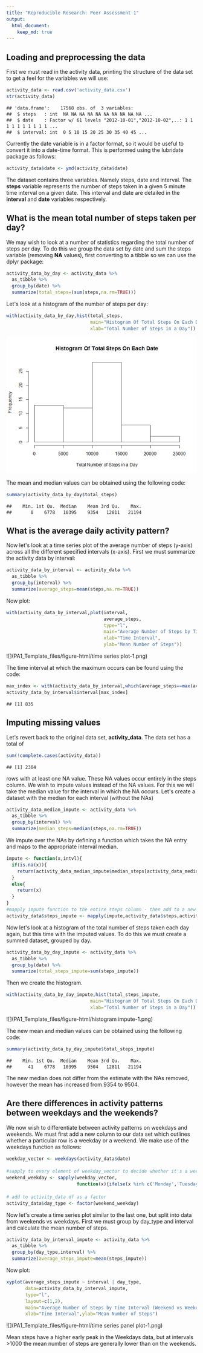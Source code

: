 ```yaml
---
title: "Reproducible Research: Peer Assessment 1"
output: 
  html_document:
    keep_md: true
---
```






## Loading and preprocessing the data

First we must read in the activity data, printing the structure of the data set to get a feel for the variables we will use:

```r
activity_data <- read.csv('activity_data.csv')
str(activity_data)
```

```
## 'data.frame':	17568 obs. of  3 variables:
##  $ steps   : int  NA NA NA NA NA NA NA NA NA NA ...
##  $ date    : Factor w/ 61 levels "2012-10-01","2012-10-02",..: 1 1 1 1 1 1 1 1 1 1 ...
##  $ interval: int  0 5 10 15 20 25 30 35 40 45 ...
```

Currently the date variable is in a factor format, so it would be useful to convert it into a date-time format. This is performed using the lubridate package as follows:


```r
activity_data$date <- ymd(activity_data$date)
```

The dataset contains three variables. Namely steps, date and interval. The **steps** variable represents the number of steps taken in a given 5 minute time interval on a given date. This interval and date are detailed in the **interval** and **date** variables respectively.

## What is the mean total number of steps taken per day?

We may wish to look at a number of statistics regarding the total number of steps per day. To do this we group the data set by date and sum the steps variable (removing **NA** values), first converting to a tibble so we can use the dplyr package:


```r
activity_data_by_day <- activity_data %>%
  as_tibble %>%
  group_by(date) %>%
  summarize(total_steps=(sum(steps,na.rm=TRUE)))
```

Let's look at a histogram of the number of steps per day:


```r
with(activity_data_by_day,hist(total_steps,
                               main="Histogram Of Total Steps On Each Date",
                               xlab="Total Number of Steps in a Day"))
```

![](PA1_Template_files/figure-html/histogram-1.png)<!-- -->

The mean and median values can be obtained using the following code:


```r
summary(activity_data_by_day$total_steps)
```

```
##    Min. 1st Qu.  Median    Mean 3rd Qu.    Max. 
##       0    6778   10395    9354   12811   21194
```

## What is the average daily activity pattern?

Now let's look at a time series plot of the average number of steps (y-axis) across all the different specified intervals (x-axis). First we must summarize the activity data by interval:


```r
activity_data_by_interval <- activity_data %>%
  as_tibble %>%
  group_by(interval) %>%
  summarize(average_steps=mean(steps,na.rm=TRUE))
```
 
Now plot:


```r
with(activity_data_by_interval,plot(interval,
                                    average_steps,
                                    type="l",
                                    main="Average Number of Steps by Time Interval",
                                    xlab="Time Interval",
                                    ylab="Mean Number of Steps"))
```

![](PA1_Template_files/figure-html/time series plot-1.png)<!-- -->

The time interval at which the maximum occurs can be found using the code:


```r
max_index <- with(activity_data_by_interval,which(average_steps==max(average_steps)))
activity_data_by_interval$interval[max_index]
```

```
## [1] 835
```

## Imputing missing values

Let's revert back to the original data set, **activity_data**. The data set has a total of


```r
sum(!complete.cases(activity_data))
```

```
## [1] 2304
```

rows with at least one NA value. These NA values occur entirely in the steps column. We wish to impute values instead of the NA values. For this we will take the median value for the interval in which the NA occurs. Let's create a dataset with the median for each interval (without the NAs)


```r
activity_data_median_impute <- activity_data %>%
  as_tibble %>%
  group_by(interval) %>%
  summarize(median_steps=median(steps,na.rm=TRUE))
```

We impute over the NAs by defining a function which takes the NA entry and maps to the appropriate interval median.


```r
impute <- function(x,intvl){
  if(is.na(x)){
    return(activity_data_median_impute$median_steps[activity_data_median_impute$interval==intvl])
  }
  else{
    return(x)
  }
}
#mapply impute function to the entire steps column - then add to a new col of activity_data
activity_data$steps_impute <- mapply(impute,activity_data$steps,activity_data$interval)
```

Now let's look at a histogram of the total number of steps taken each day again, but this time with the imputed values. To do this we must create a summed dataset, grouped by day.


```r
activity_data_by_day_impute <- activity_data %>%
  as_tibble %>%
  group_by(date) %>%
  summarize(total_steps_impute=sum(steps_impute))
```

Then we create the histogram.


```r
with(activity_data_by_day_impute,hist(total_steps_impute,
                               main="Histogram Of Total Steps On Each Date (with Imputations)",
                               xlab="Total Number of Steps in a Day"))
```

![](PA1_Template_files/figure-html/histogram impute-1.png)<!-- -->

The new mean and median values can be obtained using the following code:


```r
summary(activity_data_by_day_impute$total_steps_impute)
```

```
##    Min. 1st Qu.  Median    Mean 3rd Qu.    Max. 
##      41    6778   10395    9504   12811   21194
```

The new median does not differ from the estimate with the NAs removed, however the mean has increased from 9354 to 9504.

## Are there differences in activity patterns between weekdays and the weekends?

We now wish to differentiate between activity patterns on weekdays and weekends. We must first add a new column to our data set which outlines whether a particular row is a weekday or a weekend. We make use of the weekdays function as follows:


```r
weekday_vector <- weekdays(activity_data$date)

#sapply to every element of weekday_vector to decide whether it's a weekday or weekend
weekend_weekday <- sapply(weekday_vector,
                          function(x){ifelse(x %in% c('Monday','Tuesday','Wednesday','Thursday','Friday'),"Weekday","Weekend")})

# add to activity_data df as a factor
activity_data$day_type <- factor(weekend_weekday)
```

Now let's create a time series plot similar to the last one, but split into data from weekends vs weekdays. First we must group by day_type and interval and calculate the mean number of steps.


```r
activity_data_by_interval_impute <- activity_data %>%
  as_tibble %>%
  group_by(day_type,interval) %>%
  summarize(average_steps_impute=mean(steps_impute))
```
 
Now plot:


```r
xyplot(average_steps_impute ~ interval | day_type,
       data=activity_data_by_interval_impute,
       type="l",
       layout=c(1,2),
       main="Average Number of Steps by Time Interval (Weekend vs Weekday)",
       xlab="Time Interval",ylab="Mean Number of Steps")
```

![](PA1_Template_files/figure-html/time series panel plot-1.png)<!-- -->

Mean steps have a higher early peak in the Weekdays data, but at intervals >1000 the mean number of steps are generally lower than on the weekends.
